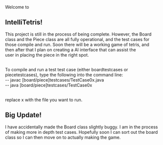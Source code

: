 Welcome to
## IntelliTetris!

This project is still in the process of being complete. However, the Board class and the Piece class are all fully operational, and the test cases for <br /> those compile and run. Soon there will be a working game of tetris, and then after that I plan on creating a AI interface that can assist the <br /> user in placing the piece in the right spot.<br /><br />

To compile and run a test test case (either boardtestcases or piecetestcases), type the following into the command line:<br />
        -- javac [board/piece]testcases/TestCase0x.java<br />
        -- java [board/piece]testcases/TestCase0x<br /><br />

replace x with the file you want to run.

## Big Update!

I have accidentally made the Board class slightly buggy. I am in the process of making more in depth test cases. Hopefully soon I can sort out the board class so I can then move on to actually making the game.
